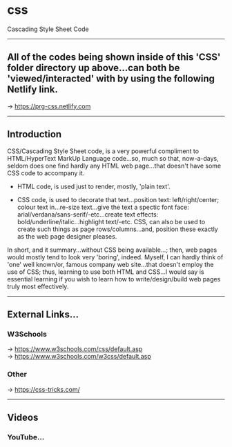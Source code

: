# css
Cascading Style Sheet Code

-----

## All of the codes being shown inside of this 'CSS' folder directory up above...can both be 'viewed/interacted' with by using the following Netlify link.

-> https://prg-css.netlify.com  

-----

## Introduction

CSS/Cascading Style Sheet code, is a very powerful compliment to HTML/HyperText MarkUp Language code...so, much so that, now-a-days, seldom does one find hardly any HTML web page...that doesn't have some CSS code to accompany it.

- HTML code, is used just to render, mostly, 'plain text'.  

- CSS code, is used to decorate that text...position text: left/right/center; colour text in...re-size text...give the text a spectic font face: arial/verdana/sans-serif/-etc...create text effects: bold/underline/italic...highlight text/-etc. CSS, can also be used to create such things as page rows/columns...and, position these exactly as the web page designer pleases.  

In short, and it summary...without CSS being available...; then, web pages would mostly tend to look very 'boring', indeed. Myself, I can hardly think of 'one' well known/or, famous company web site...that doesn't employ the use of CSS; thus, learning to use both HTML and CSS...I would say is essential learning if you wish to learn how to write/design/build web pages truly most effectively.

-----

## External Links...

### W3Schools

-> https://www.w3schools.com/css/default.asp  
-> https://www.w3schools.com/w3css/default.asp  

### Other

-> https://css-tricks.com/  

-----

## Videos

### YouTube...
